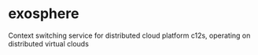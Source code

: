 # exosphere
Context switching  service for distributed cloud platform c12s, operating on distributed virtual clouds
